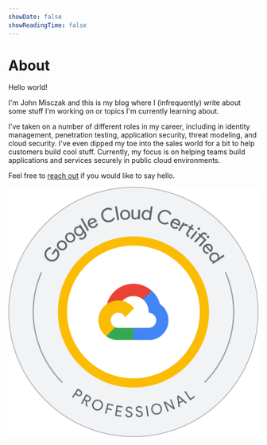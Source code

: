 ```yaml
---
showDate: false
showReadingTime: false
---
```


# About

Hello world!

I'm John Misczak and this is my blog where I (infrequently) write about some stuff I'm working on or topics I'm currently learning about. 

I've taken on a number of different roles in my career, including in identity management, penetration testing, application security, threat modeling, and cloud security. I've even dipped my toe into the sales world for a bit to help customers build cool stuff. Currently, my focus is on helping teams build applications and services securely in public cloud environments.

Feel free to <a href="/contact">reach out</a> if you would like to say hello.

[![GCP Certified Professional Badge](images/gcpcert.png)](images/gcpcert.png)
